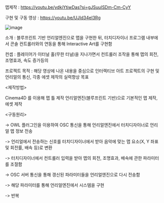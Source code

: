 맵제작 : https://youtu.be/ydkiYtiwDas?si=gJSuuISDm-Cm-CyY



구현 및 구동 영상 : https://youtu.be/UJId34eI3Rg



![image](https://github.com/user-attachments/assets/2e5d4c78-0088-4319-a5b2-ecd5689c473a)



소개 : 블루프린트 기반 언리얼엔진으로 맵을 구현한 뒤, 터치디자이너 프로그램 내부에서 콘솔 컨트롤러와의 연동을 통해 Interactive Art를 구현함



컨셉 : 플레이어가 이터널 홀(무한 터널)을 지나가면서 컨트롤러 조작을 통해 맵의 회전, 조명효과, 속도 증가등의 



프로젝트 목적 : 해당 영상에 나온 내용을 중심으로 인터렉티브 아트 프로젝트의 구현 및 언리얼의 통신, 각종 에셋 제작의 실력향상 목표



<제작방법>

Cinema4D 를 이용해 맵 틀 제작
언리얼엔진(블루프린트 기반)으로 기본적인 맵 제작, 에셋 제작 


<구동원리>

-> OWL 플러그인을 이용하여 OSC 통신을 통해 언리얼엔진에서 터치디자이너로 언리얼 맵 정보 전송 

-> 언리얼에서 전송하는 신호를 터치디자이너에서 받아 음악에 맞는 맵 요소(X, Y 좌표 및 회전률, 배속 등)로 변환

-> 터치디자이너에서 컨트롤러 입력을 받아 맵의 회전, 조명효과, 배속에 관한 파라미터를 조절함

-> OSC 서버 통신을 통해 갱신된 파라미터들을 언리얼엔진으로 다시 전송함

-> 해당 파라미터를 통해 언리얼엔진에서 시스템을 구현

-> 반복
